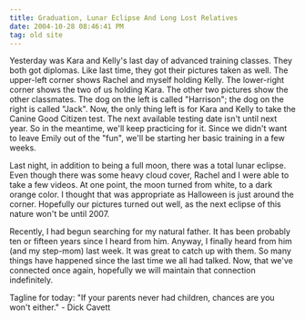 ```yaml
---
title: Graduation, Lunar Eclipse And Long Lost Relatives
date: 2004-10-28 08:46:41 PM
tag: old site
---
```


Yesterday was Kara and Kelly's last day of advanced training classes. They both got diplomas. Like last time, they got their pictures taken as well. The upper-left corner shows Rachel and myself holding Kelly. The lower-right corner shows the two of us holding Kara. The other two pictures show the other classmates. The dog on the left is called "Harrison"; the dog on the right is called "Jack". Now, the only thing left is for Kara and Kelly to take the Canine Good Citizen test. The next available testing date isn't until next year. So in the meantime, we'll keep practicing for it. Since we didn't want to leave Emily out of the "fun", we'll be starting her basic training in a few weeks.

Last night, in addition to being a full moon, there was a total lunar eclipse. Even though there was some heavy cloud cover, Rachel and I were able to take a few videos. At one point, the moon turned from white, to a dark orange color. I thought that was appropriate as Halloween is just around the corner. Hopefully our pictures turned out well, as the next eclipse of this nature won't be until 2007.

Recently, I had begun searching for my natural father. It has been probably ten or fifteen years since I heard from him. Anyway, I finally heard from him (and my step-mom) last week. It was great to catch up with them. So many things have happened since the last time we all had talked. Now, that we've connected once again, hopefully we will maintain that connection indefinitely.

Tagline for today: "If your parents never had children, chances are you won't either." - Dick Cavett
